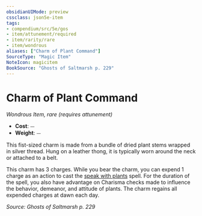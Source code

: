 ```yaml
---
obsidianUIMode: preview
cssclass: json5e-item
tags:
- compendium/src/5e/gos
- item/attunement/required
- item/rarity/rare
- item/wondrous
aliases: ["Charm of Plant Command"]
SourceType: "Magic Item"
NoteIcon: magicitem
BookSource: "Ghosts of Saltmarsh p. 229"
---
```

# Charm of Plant Command
*Wondrous Item, rare (requires attunement)*  

- **Cost**: ⏤
- **Weight**: ⏤

This fist-sized charm is made from a bundle of dried plant stems wrapped in silver thread. Hung on a leather thong, it is typically worn around the neck or attached to a belt.

This charm has 3 charges. While you bear the charm, you can expend 1 charge as an action to cast the [speak with plants](/2-Mechanics/CLI/spells/speak-with-plants.md) spell. For the duration of the spell, you also have advantage on Charisma checks made to influence the behavior, demeanor, and attitude of plants. The charm regains all expended charges at dawn each day.

*Source: Ghosts of Saltmarsh p. 229*